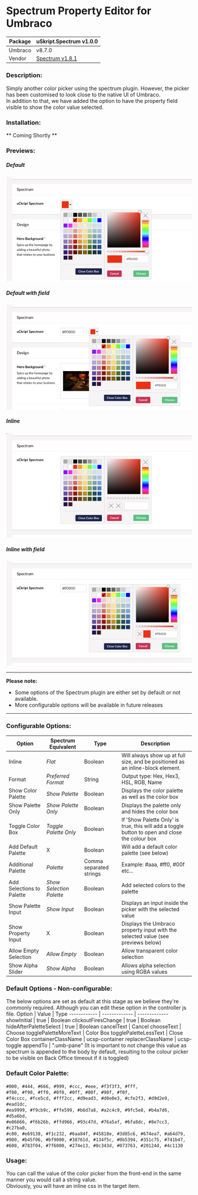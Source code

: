 # Spectrum Property Editor for Umbraco

|Package    |uSkript.Spectrum v1.0.0           
|-----------------|-----------------
|Umbraco|v8.7.0
|Vendor|[Spectrum v1.8.1](https://github.com/bgrins/spectrum)

### Description:
Simply another color picker using the spectrum plugin. However, the picker has been customised to look close to the native UI of Umbraco.\
In addition to that, we have added the option to have the property field visible to show the color value selected.

### Installation:
** Coming Shortly **

### Previews:

##### Default
![Default Preview](https://raw.githubusercontent.com/uSkript/uSkript.Spectrum/master/assets/preview/Default.jpg)

##### Default with field
![Default with field Preview](https://raw.githubusercontent.com/uSkript/uSkript.Spectrum/master/assets/preview/Default%20with%20field.jpg)

##### Inline
![Inline Preview](https://raw.githubusercontent.com/uSkript/uSkript.Spectrum/master/assets/preview/Inline.jpg)

##### Inline with field
![Inline with field Preview](https://raw.githubusercontent.com/uSkript/uSkript.Spectrum/master/assets/preview/Inline%20with%20field.jpg)

---
**Please note:**
- Some options of the Spectrum plugin are either set by default or not available.
- More configurable options will be available in future releases
---

### Configurable Options:
Option | Spectrum Equivalent | Type | Description
------------ | ------------- | ------------- | -------------
Inline | *Flat* | Boolean | Will always show up at full size, and be positioned as an inline-block element.
Format | *Preferred Format* | String | Output type: Hex, Hex3, HSL, RGB, Name
Show Color Palette | *Show Palette* | Boolean | Displays the color palette as well as the color box
Show Palette Only | *Show Palette Only* | Boolean | Displays the palette only and hides the color box
Toggle Color Box | *Toggle Palette Only* | Boolean | If 'Show Palette Only' is true, this will add a toggle button to open and close the colour box
Add Default Palette | X | Boolean | Will add a default color palette (see below)
Additional Palette | *Palette* | Comma separated strings | Example: #aaa, #ff0, #00f etc...
Add Selections to Palette | *Show Selection Palette* | Boolean | Add selected colors to the palette
Show Palette Input | *Show Input* | Boolean | Displays an input inside the picker with the selected value
Show Property Input | X | Boolean | Displays the Umbraco property input with the selected value (see previews below)
Allow Empty Selection | *Allow Empty* | Boolean | Allow transparent color selection
Show Alpha Slider | *Show Alpha* | Boolean | Allows alpha selection using RGBA values

### Default Options - Non-configurable:
The below options are set as default at this stage as we believe they're commonly required. Although you can edit these option in the controller js file.
Option | Value | Type
------------ | ------------- | -------------
showInitial | true | Boolean
clickoutFiresChange | true | Boolean
hideAfterPaletteSelect | true | Boolean
cancelText | Cancel
chooseText | Choose
togglePaletteMoreText | Color Box
togglePaletteLessText | Close Color Box
containerClassName | ucsp-container
replacerClassName | ucsp-toggle
appendTo | ".umb-pane" (It is important to not change this value as spectrum is appended to the body by default, resulting to the colour picker to be visible on Back Office timeout if it is toggled)

### Default Color Palette:
```
#000, #444, #666, #999, #ccc, #eee, #f3f3f3, #fff, 
#f00, #f90, #ff0, #0f0, #0ff, #00f, #90f, #f0f, 
#f4cccc, #fce5cd, #fff2cc, #d9ead3, #d0e0e3, #cfe2f3, #d9d2e9, #ead1dc, 
#ea9999, #f9cb9c, #ffe599, #b6d7a8, #a2c4c9, #9fc5e8, #b4a7d6, #d5a6bd, 
#e06666, #f6b26b, #ffd966, #93c47d, #76a5af, #6fa8dc, #8e7cc3, #c27ba0, 
#c00, #e69138, #f1c232, #6aa84f, #45818e, #3d85c6, #674ea7, #a64d79, 
#900, #b45f06, #bf9000, #38761d, #134f5c, #0b5394, #351c75, #741b47, 
#600, #783f04, #7f6000, #274e13, #0c343d, #073763, #20124d, #4c1130
```

### Usage:
You can call the value of the color picker from the front-end in the same manner you would call a string value.\
Obviously, you will have an inline css in the target item.